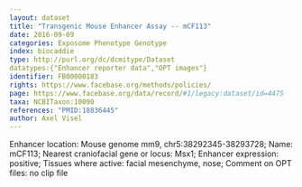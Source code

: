 ```yaml
---
layout: dataset  
title: "Transgenic Mouse Enhancer Assay -- mCF113"  
date: 2016-09-09  
categories: Exposome Phenotype Genotype  
index: biocaddie  
type: http://purl.org/dc/dcmitype/Dataset  
datatypes:{"Enhancer reporter data","OPT images"}  
identifier: FB00000183  
rights: https://www.facebase.org/methods/policies/  
page: https://www.facebase.org/data/record/#1/legacy:dataset/id=4475  
taxa: NCBITaxon:10090  
references: "PMID:18836445"  
author: Axel Visel
---
```

 Enhancer location: Mouse genome mm9, chr5:38292345-38293728; Name: mCF113; Nearest craniofacial gene or locus: Msx1; Enhancer expression: positive; Tissues where active: facial mesenchyme, nose; Comment on OPT files: no clip file 
